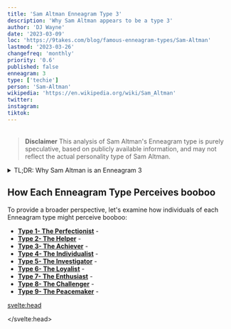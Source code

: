 ```yaml
---
title: 'Sam Altman Enneagram Type 3'
description: 'Why Sam Altman appears to be a type 3'
author: 'DJ Wayne'
date: '2023-03-09'
loc: 'https://9takes.com/blog/famous-enneagram-types/Sam-Altman'
lastmod: '2023-03-26'
changefreq: 'monthly'
priority: '0.6'
published: false
enneagram: 3
type: ['techie']
person: 'Sam-Altman'
wikipedia: 'https://en.wikipedia.org/wiki/Sam_Altman'
twitter:
instagram:
tiktok:
---
```


<script>
	import  PopCard  from "../../../lib/components/atoms/PopCard.svelte";
</script>
<div
	style="display: flex;
    justify-content: center;
    margin: 1rem 0;
	"
>
	<PopCard
		image={`/types/5s/${'Sam-Altman'}.webp`}
		showIcon={false}
		enneagramType=""
		displayText="Sam Altman"
		subtext=""
	/>
</div>

> **Disclaimer** This analysis of Sam Altman's Enneagram type is purely speculative, based on publicly available information, and may not reflect the actual personality type of Sam Altman.

<details>
<summary class="accordion">TL;DR: Why Sam Altman is an Enneagram 3</summary>
<div class="panel">
<ul>
<li></li>
<li></li>
<li></li>
<li></li>
</ul>
  </div>
</details>

<p class="firstLetter"></p>

## How Each Enneagram Type Perceives booboo

To provide a broader perspective, let's examine how individuals of each Enneagram type might perceive booboo:

- **[Type 1- The Perfectionist](/blog/enneagram/enneagram-type-1)** -
- **[Type 2- The Helper](/blog/enneagram/enneagram-type-2)** -
- **[Type 3- The Achiever](/blog/enneagram/enneagram-type-3)** -
- **[Type 4- The Individualist](/blog/enneagram/enneagram-type-4)** -
- **[Type 5- The Investigator](/blog/enneagram/enneagram-type-5)** -
- **[Type 6- The Loyalist](/blog/enneagram/enneagram-type-6)** -
- **[Type 7- The Enthusiast](/blog/enneagram/enneagram-type-7)** -
- **[Type 8- The Challenger](/blog/enneagram/enneagram-type-8)** -
- **[Type 9- The Peacemaker](/blog/enneagram/enneagram-type-9)** -

<svelte:head>

<script type="application/ld+json">

</script>

</svelte:head>

<style lang="scss"></style>
